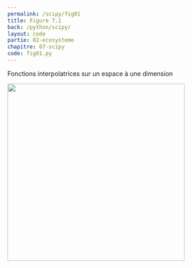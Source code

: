 ```yaml
---
permalink: /scipy/fig01
title: Figure 7.1
back: /python/scipy/
layout: code
partie: 02-ecosysteme
chapitre: 07-scipy
code: fig01.py
---
```


Fonctions interpolatrices sur un espace à une dimension

<img src="/python/_static/scipy/fig01.png" width="400px"/>
